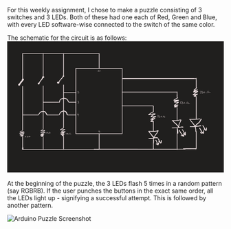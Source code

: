 For this weekly assignment, I chose to make a puzzle consisting of 3 switches and 3 LEDs. Both of these had one each of Red, Green and Blue, with every LED software-wise connected to the switch of the same color.

The schematic for the circuit is as follows:
![Arduino Puzzle Schematic](https://github.com/shaurya-io/introduction-to-interactive-media/blob/master/November3/Schematic.PNG)

At the beginning of the puzzle, the 3 LEDs flash 5 times in a random pattern (say RGBRB). If the user punches the buttons in the exact same order, all the LEDs light up - signifying a successful attempt. This is followed by another pattern.

![Arduino Puzzle Screenshot](https://github.com/shaurya-io/introduction-to-interactive-media/blob/master/November3/Image.jpg)
